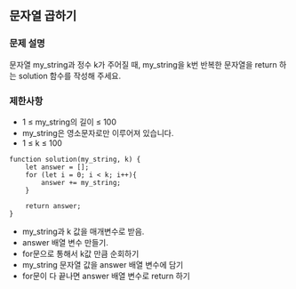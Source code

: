 ## 문자열 곱하기

### 문제 설명
문자열 my_string과 정수 k가 주어질 때, my_string을 k번 반복한 문자열을 return 하는 solution 함수를 작성해 주세요.

### 제한사항
+ 1 ≤ my_string의 길이 ≤ 100
+ my_string은 영소문자로만 이루어져 있습니다.
+ 1 ≤ k ≤ 100

```
function solution(my_string, k) {
    let answer = [];
    for (let i = 0; i < k; i++){
        answer += my_string;
    }
    
    return answer;
}
```
+ my_string과 k 값을 매개변수로 받음.
+ answer 배열 변수 만들기.
+ for문으로 통해서 k값 만큼 순회하기
+ my_string 문자열 값을 answer 배열 변수에 담기
+ for문이 다 끝나면 answer 배열 변수로 return 하기  

